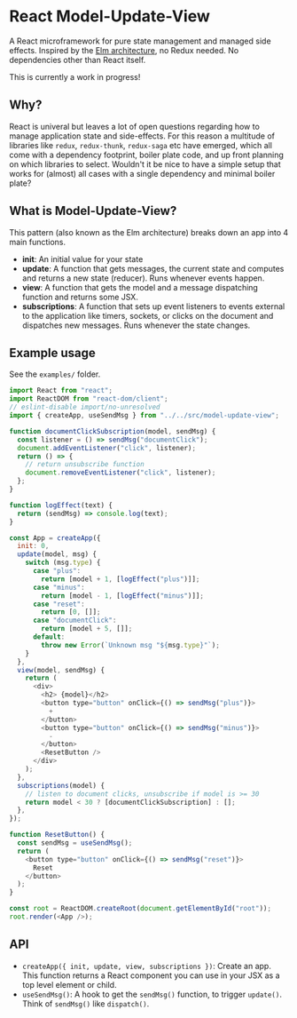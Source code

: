 # React Model-Update-View

A React microframework for pure state management and managed side effects. Inspired by the [Elm architecture](https://guide.elm-lang.org/architecture/), no Redux needed. No dependencies other than React itself.

This is currently a work in progress!

## Why?

React is univeral but leaves a lot of open questions regarding how to manage application state and side-effects.
For this reason a multitude of libraries like `redux`, `redux-thunk`, `redux-saga` etc have emerged, which all come with a dependency footprint, boiler plate code, and up front planning on which libraries to select.
Wouldn't it be nice to have a simple setup that works for (almost) all cases with a single dependency and minimal boiler plate?

## What is Model-Update-View?

This pattern (also known as the Elm architecture) breaks down an app into 4 main functions.

- **init**: An initial value for your state
- **update**: A function that gets messages, the current state and computes and returns a new state (reducer). Runs whenever events happen.
- **view**: A function that gets the model and a message dispatching function and returns some JSX.
- **subscriptions**: A function that sets up event listeners to events external to the application like timers, sockets, or clicks on the document and dispatches new messages. Runs whenever the state changes.

## Example usage

See the `examples/` folder.

```js
import React from "react";
import ReactDOM from "react-dom/client";
// eslint-disable import/no-unresolved
import { createApp, useSendMsg } from "../../src/model-update-view";

function documentClickSubscription(model, sendMsg) {
  const listener = () => sendMsg("documentClick");
  document.addEventListener("click", listener);
  return () => {
    // return unsubscribe function
    document.removeEventListener("click", listener);
  };
}

function logEffect(text) {
  return (sendMsg) => console.log(text);
}

const App = createApp({
  init: 0,
  update(model, msg) {
    switch (msg.type) {
      case "plus":
        return [model + 1, [logEffect("plus")]];
      case "minus":
        return [model - 1, [logEffect("minus")]];
      case "reset":
        return [0, []];
      case "documentClick":
        return [model + 5, []];
      default:
        throw new Error(`Unknown msg "${msg.type}"`);
    }
  },
  view(model, sendMsg) {
    return (
      <div>
        <h2> {model}</h2>
        <button type="button" onClick={() => sendMsg("plus")}>
          +
        </button>
        <button type="button" onClick={() => sendMsg("minus")}>
          -
        </button>
        <ResetButton />
      </div>
    );
  },
  subscriptions(model) {
    // listen to document clicks, unsubscribe if model is >= 30
    return model < 30 ? [documentClickSubscription] : [];
  },
});

function ResetButton() {
  const sendMsg = useSendMsg();
  return (
    <button type="button" onClick={() => sendMsg("reset")}>
      Reset
    </button>
  );
}

const root = ReactDOM.createRoot(document.getElementById("root"));
root.render(<App />);
```

## API

- `createApp({ init, update, view, subscriptions })`: Create an app. This function returns a React component you can use in your JSX as a top level element or child.
- `useSendMsg()`: A hook to get the `sendMsg()` function, to trigger `update()`. Think of `sendMsg()` like `dispatch()`.

